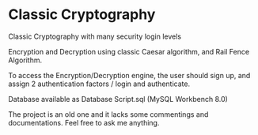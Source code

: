 # Classic Cryptography
 Classic Cryptography with many security login levels
 
 Encryption and Decryption using classic Caesar algorithm, and Rail Fence Algorithm.
 
 To access the Encryption/Decryption engine, the user should sign up, and assign 2 authentication factors / login and authenticate.
 
 Database available as Database Script.sql (MySQL Workbench 8.0)
 
 The project is an old one and it lacks some commentings and documentations. Feel free to ask me anything. 
	